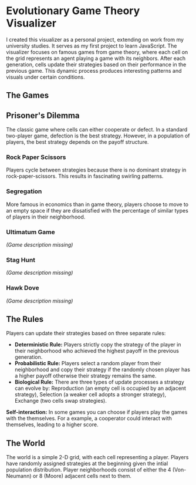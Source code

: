 # Evolutionary Game Theory Visualizer

I created this visualizer as a personal project, extending on work from my university studies. 
It serves as my first project to learn JavaScript. The visualizer focuses on famous games from game theory, 
where each cell on the grid represents an agent playing a game with its neighbors. 
After each generation, cells update their strategies based on their performance in the previous game. 
This dynamic process produces interesting patterns and visuals under certain conditions.

## The Games

## Prisoner's Dilemma ##
The classic game where cells can either cooperate or defect. In a standard two-player game, defection is the best strategy. However, in a population of players, the best strategy depends on the payoff structure.

### Rock Paper Scissors
Players cycle between strategies because there is no dominant strategy in rock-paper-scissors. This results in fascinating swirling patterns.

### Segregation
More famous in economics than in game theory, players choose to move to an empty space if they are dissatisfied with the percentage of similar types of players in their neighborhood.

### Ultimatum Game
*(Game description missing)*

### Stag Hunt
*(Game description missing)*

### Hawk Dove
*(Game description missing)*

## The Rules

Players can update their strategies based on three separate rules:
- **Deterministic Rule:** Players strictly copy the strategy of the player in their neighborhood who achieved the highest payoff in the previous generation.
- **Probabilistic Rule:** Players select a random player from their neighborhood and copy their strategy if the randomly chosen player has a higher payoff otherwise their strategy remains the same.
- **Biological Rule:** There are three types of update processes a strategy can evolve by: Reproduction (an empty cell is occupied by an adjacent strategy), Selection (a weaker cell adopts a stronger strategy), Exchange (two cells swap strategies). 

**Self-interaction:** In some games you can choose if players play the games with the themselves. For a example, a cooperator could interact with themselves, leading to a higher score.
## The World

The world is a simple 2-D grid, with each cell representing a player. 
Players have randomly assigned strategies at the beginning given the intial population distribution. 
Player neighborhoods consist of either the 4 (Von-Neumann) or 8 (Moore) adjacent cells next to them.
